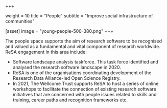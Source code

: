  +++

weight = 10
title = "People"
subtitle = "Improve social infrastructure of communities"

[asset]
image = "young-people-500-380.png"
+++

The people space supports the aim of research software to be recognised and valued as a fundamental and vital component of research worldwide. ReSA engagement in this area include:

 * Software landscape analysis taskforce. This task force identified and analysed the research software landscape in 2020. 
 * ReSA is one of the organisations coordinating development of the Research Data Alliance-led Open Science Registry. 
 * In 2021, The Wellcome Trust supports ReSA to host a series of online workshops to facilitate the connection of existing research software initiatives that are concerned with people issues related to skills and training, career paths and recognition frameworks etc.
